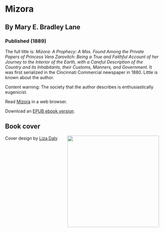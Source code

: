 # Mizora
## By Mary E. Bradley Lane
### Published (1889)

  The full title is: *Mizora: A Prophecy: A Mss. Found Among the Private
  Papers of Princess Vera Zarovitch: Being a True and Faithful Account
  of her Journey to the Interior of the Earth, with a Careful
  Description of the Country and its Inhabitants, their Customs,
  Manners, and Government.* It was first serialized in the Cincinnati
  Commercial newspaper in 1880. Little is known about the author.

  Content warning: The society that the author describes is
  enthusiastically eugenicist.


Read [Mizora](https://lizadaly.github.io/utopia-novels/books/mizora-a-prophecy/mizora-a-prophecy.html) in a web browser.

Download an [EPUB ebook version](https://lizadaly.github.io/utopia-novels/books/mizora-a-prophecy/mizora-a-prophecy.epub).

## Book cover
<img src="https://lizadaly.github.io/utopia-novels/books/mizora-a-prophecy/cover.png" height="300" align="right">

Cover design by [Liza Daly](https://lizadaly.com)

